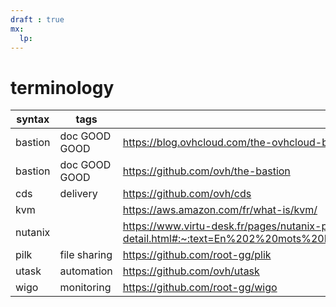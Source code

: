 ```yaml
---
draft : true
mx:  
  lp:
---
```



# terminology
|syntax|tags|comment|
|-|-|-|
|bastion|doc GOOD GOOD|https://blog.ovhcloud.com/the-ovhcloud-bastion-part-1/|
|bastion|doc GOOD GOOD|https://github.com/ovh/the-bastion|
|cds|delivery|https://github.com/ovh/cds|
|kvm||https://aws.amazon.com/fr/what-is/kvm/|
|nutanix||https://www.virtu-desk.fr/pages/nutanix-plus-en-detail.html#:~:text=En%202%20mots%20Nutanix%2C%20c,standard%20du%20march%C3%A9%20pr%C3%A9%2Dinstall%C3%A9.
|pilk|file sharing|https://github.com/root-gg/plik|
|utask|automation|https://github.com/ovh/utask|
|wigo|monitoring|https://github.com/root-gg/wigo|
